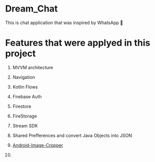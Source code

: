# Dream_Chat
This is chat application that was inspired by WhatsApp 💬

# Features that were applyed in this project
1) MVVM architecture

2) Navigation

3) Kotlin Flows

4) Firebase Auth

5) Firestore

6) FireStorage

7) Stream SDK

8) Shared Prefferences and convert Java Objects into JSON

9) [ Android-Image-Cropper ](https://github.com/CanHub/Android-Image-Cropper)

10) 
